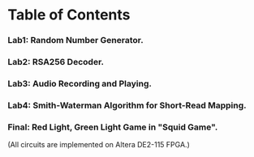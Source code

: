 # Table of Contents
### Lab1:  Random Number Generator.
### Lab2:  RSA256 Decoder.
### Lab3:  Audio Recording and Playing.
### Lab4:  Smith-Waterman Algorithm for Short-Read Mapping.
### Final: Red Light, Green Light Game in "Squid Game".
(All circuits are implemented on Altera DE2-115 FPGA.)
